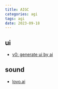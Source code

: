 ```yaml
---
title: AIGC
categories: agi 
tags: agi
date: 2023-09-18
---
```


## ui

- [v0: generate ui by ai](https://v0.dev/explore)

## sound

- [lovo.ai](https://lovo.ai/)